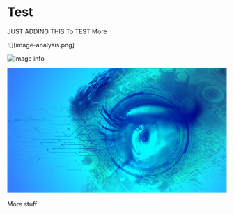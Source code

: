 # Test


JUST ADDING THIS To TEST More




![][image-analysis.png]

![image info](./stuff/image.png)

<img src="stuff/image-analysis.png">

More stuff
